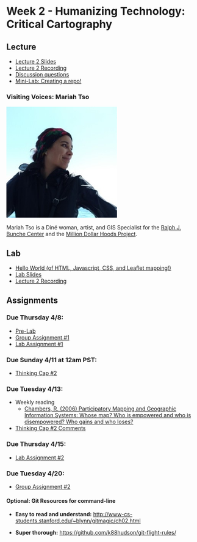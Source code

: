 # Week 2 - Humanizing Technology: Critical Cartography

## Lecture
- [Lecture 2 Slides](./Materials/AA191_S_W2_Lecture_2.pdf)
- [Lecture 2 Recording](https://ucla.zoom.us/rec/share/_V2Kuo3bcJi99D8jtrDPdz_2m8_n6cOtgqXGHH-Ezmkx3HBkjKb4ufgHThJE48XU.45krM3bcMnHLfTHf)
- [Discussion questions](https://docs.google.com/document/d/10nwVUy8EigpqCpTYV1ZZI86MuBjHWnAHLWkuYlnaBAo/edit?usp=sharing
)
- [Mini-Lab: Creating a repo!](../Guides/git_creating.md)
### Visiting Voices: Mariah Tso
![.\Materials/media/mariahtso.jpg](./Materials/media/mariahtso.jpg)

Mariah Tso is a Diné woman, artist, and GIS Specialist for the [Ralph J. Bunche Center](https://bunchecenter.ucla.edu/) and the [Million Dollar Hoods Project](https://milliondollarhoods.pre.ss.ucla.edu/). 

## Lab
- [Hello World (of HTML, Javascript, CSS, and Leaflet mapping!)](./Lab/readme.md)
- [Lab Slides](./Materials/AA191_S_W2_Lab_2.pdf)
- [Lecture 2 Recording](https://tinyurl.com/2rrm77u8)

## Assignments
### Due Thursday 4/8:
- [Pre-Lab](./Materials/pre-lab.md)
- [Group Assignment #1](../Week_1/3_group_project.md)
- [Lab Assignment #1](https://github.com/albertkun/21S-ASIAAM-191A-Assignments/tree/main/Week_01)

### Due Sunday 4/11 at 12am PST:
- [Thinking Cap #2](https://github.com/albertkun/21S-ASIAAM-191A/discussions/47)

### Due Tuesday 4/13:
- Weekly reading
  - [Chambers, R. (2006) Participatory Mapping and Geographic Information Systems: Whose map? Who is empowered and who is disempowered? Who gains and who loses?](https://onlinelibrary.wiley.com/doi/epdf/10.1002/j.1681-4835.2006.tb00163.x)
- [Thinking Cap #2 Comments ](https://github.com/albertkun/21S-ASIAAM-191A/discussions/categories/week-2)

### Due Thursday 4/15:
- [Lab Assignment #2](\Materials\lab_assignment.md)

### Due Tuesday 4/20:
- [Group Assignment #2](\Materials\group_assigment_2.md)

#### Optional: Git Resources for command-line

- **Easy to read and understand:**
http://www-cs-students.stanford.edu/~blynn/gitmagic/ch02.html

- **Super thorough:**
https://github.com/k88hudson/git-flight-rules/
